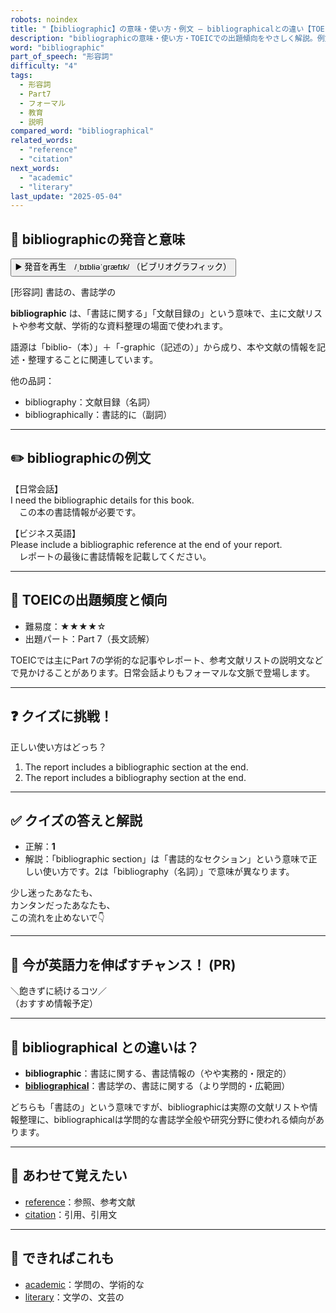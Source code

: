 ```yaml
---
robots: noindex
title: "【bibliographic】の意味・使い方・例文 ― bibliographicalとの違い【TOEIC英単語】"
description: "bibliographicの意味・使い方・TOEICでの出題傾向をやさしく解説。例文・クイズ付きでbibliographicalとの違いもわかりやすく学べます。"
word: "bibliographic"
part_of_speech: "形容詞"
difficulty: "4"
tags:
  - 形容詞
  - Part7
  - フォーマル
  - 教育
  - 説明
compared_word: "bibliographical"
related_words:
  - "reference"
  - "citation"
next_words:
  - "academic"
  - "literary"
last_update: "2025-05-04"
---
```


## 🔰 bibliographicの発音と意味

<button class="play-audio" onclick="playTTS('bibliographic')">
  <span class="play-audio-main">
    ▶️ 発音を再生　/ˌbɪbliəˈɡræfɪk/
  </span>
  <span class="play-audio-sub">
    （ビブリオグラフィック）
  </span>
</button>

[形容詞] 書誌の、書誌学の

**bibliographic** は、「書誌に関する」「文献目録の」という意味で、主に文献リストや参考文献、学術的な資料整理の場面で使われます。

語源は「biblio-（本）」＋「-graphic（記述の）」から成り、本や文献の情報を記述・整理することに関連しています。

他の品詞：  
- bibliography：文献目録（名詞）
- bibliographically：書誌的に（副詞）

---

## ✏️ bibliographicの例文

【日常会話】  
I need the bibliographic details for this book.  
　この本の書誌情報が必要です。

【ビジネス英語】  
Please include a bibliographic reference at the end of your report.  
　レポートの最後に書誌情報を記載してください。

---

## 🎯 TOEICの出題頻度と傾向

- 難易度：★★★★☆
- 出題パート：Part 7（長文読解）

TOEICでは主にPart 7の学術的な記事やレポート、参考文献リストの説明文などで見かけることがあります。日常会話よりもフォーマルな文脈で登場します。

---

## ❓ クイズに挑戦！

正しい使い方はどっち？

1. The report includes a bibliographic section at the end.  
2. The report includes a bibliography section at the end.

---

## ✅ クイズの答えと解説

- 正解：**1**
- 解説：「bibliographic section」は「書誌的なセクション」という意味で正しい使い方です。2は「bibliography（名詞）」で意味が異なります。

少し迷ったあなたも、  
カンタンだったあなたも、  
この流れを止めないで👇️

---

## 🚀 今が英語力を伸ばすチャンス！ (PR)

<div class="info-center">
＼飽きずに続けるコツ／<br>  
（おすすめ情報予定）
</div>

---

## 🤔  bibliographical との違いは？

- **bibliographic**：書誌に関する、書誌情報の（やや実務的・限定的）
- **[bibliographical](/bibliographical)**：書誌学の、書誌に関する（より学問的・広範囲）

どちらも「書誌の」という意味ですが、bibliographicは実際の文献リストや情報整理に、bibliographicalは学問的な書誌学全般や研究分野に使われる傾向があります。

---

## 🧩 あわせて覚えたい

- [reference](/reference)：参照、参考文献
- [citation](/citation)：引用、引用文

---

## 📖 できればこれも

- [academic](/academic)：学問の、学術的な
- [literary](/literary)：文学の、文芸の

<!-- cvid: aid36_bid27 -->
